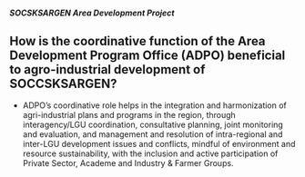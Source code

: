 ##### SOCSKSARGEN Area Development Project

## How is the coordinative function of the Area Development Program Office (ADPO) beneficial to agro-industrial development of SOCCSKSARGEN?


 - ADPO’s coordinative role helps in the integration and harmonization of agri-industrial plans and programs in the region, through interagency/LGU coordination, consultative planning, joint monitoring and evaluation, and management and resolution of intra-regional and inter-LGU development issues and conflicts, mindful of environment and resource sustainability, with the inclusion and active participation of Private Sector, Academe and Industry & Farmer Groups.
